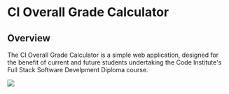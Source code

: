 # CI Overall Grade Calculator

## Overview
The CI Overall Grade Calculator is a simple web application, designed for the benefit of current and future students undertaking the Code Institute's Full Stack Software Develpment Diploma course.

<img src="../docs/readme_images/grade_calc_vid.mp4">

<br>
